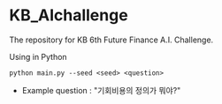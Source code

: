 # KB_AIchallenge
The repository for KB 6th Future Finance A.I. Challenge.

Using in Python 

```
python main.py --seed <seed> <question> 
```

- Example question : "기회비용의 정의가 뭐야?" 